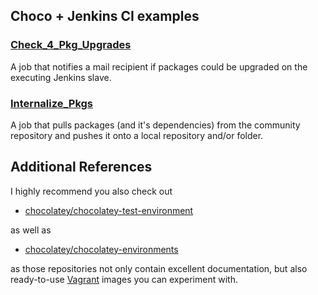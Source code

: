 ## Choco + Jenkins CI examples


### [Check_4_Pkg_Upgrades](../jenkins/Check_4_Pkg_Upgrades) 
A job that notifies a mail recipient if packages could be upgraded on the executing Jenkins slave.


### [Internalize_Pkgs](../jenkins/Internalize_Pkgs) 
A job that pulls packages (and it's dependencies) from the community repository and pushes it onto a local repository and/or folder.

## Additional References
I highly recommend you also check out 
* [chocolatey/chocolatey-test-environment](https://github.com/chocolatey/chocolatey-test-environment)

as well as

* [chocolatey/chocolatey-environments](https://github.com/chocolatey/chocolatey-environments)


as those repositories not only contain excellent documentation, but also ready-to-use [Vagrant](https://www.vagrantup.com/) images you can experiment with.
